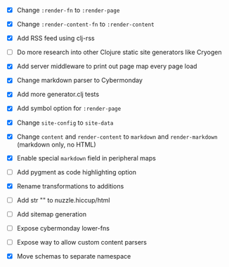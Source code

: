 - [x] Change `:render-fn` to `:render-page`
- [x] Change `:render-content-fn` to `:render-content`
- [x] Add RSS feed using clj-rss
- [ ] Do more research into other Clojure static site generators like Cryogen
- [x] Add server middleware to print out page map every page load
- [x] Change markdown parser to Cybermonday
- [x] Add more generator.clj tests
- [x] Add symbol option for `:render-page`
- [x] Change `site-config` to `site-data`
- [x] Change `content` and `render-content` to `markdown` and `render-markdown` (markdown only, no HTML)
- [x] Enable special `markdown` field in peripheral maps
- [ ] Add pygment as code highlighting option
- [x] Rename transformations to additions
- [ ] Add str "<DOCTYPE html>" to nuzzle.hiccup/html
- [ ] Add sitemap generation
- [ ] Expose cybermonday lower-fns
- [ ] Expose way to allow custom content parsers
- [x] Move schemas to separate namespace

